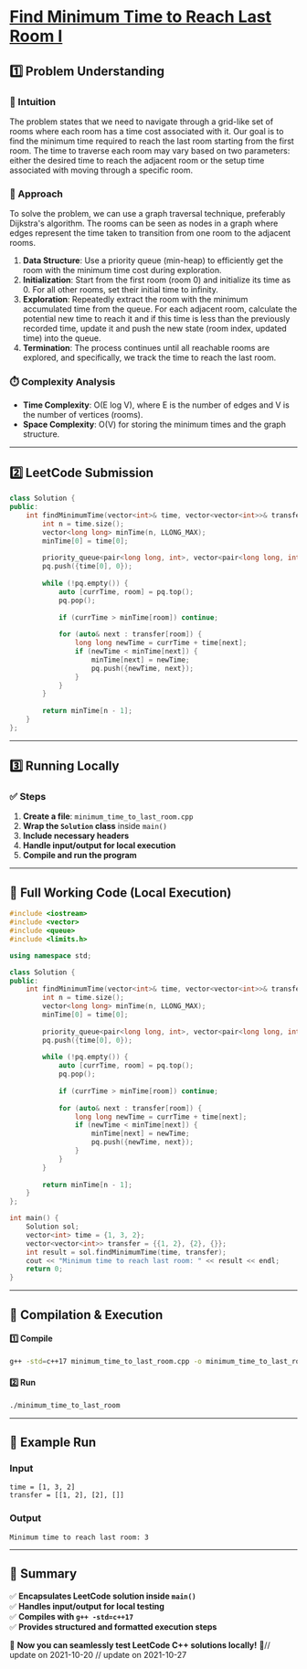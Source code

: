 # **[Find Minimum Time to Reach Last Room I](https://leetcode.com/problems/find-minimum-time-to-reach-last-room-i/description/)**  

## **1️⃣ Problem Understanding**  
### **📌 Intuition**  
The problem states that we need to navigate through a grid-like set of rooms where each room has a time cost associated with it. Our goal is to find the minimum time required to reach the last room starting from the first room. The time to traverse each room may vary based on two parameters: either the desired time to reach the adjacent room or the setup time associated with moving through a specific room. 

### **🚀 Approach**  
To solve the problem, we can use a graph traversal technique, preferably Dijkstra's algorithm. The rooms can be seen as nodes in a graph where edges represent the time taken to transition from one room to the adjacent rooms. 

1. **Data Structure**: Use a priority queue (min-heap) to efficiently get the room with the minimum time cost during exploration.
2. **Initialization**: Start from the first room (room 0) and initialize its time as 0. For all other rooms, set their initial time to infinity.
3. **Exploration**: Repeatedly extract the room with the minimum accumulated time from the queue. For each adjacent room, calculate the potential new time to reach it and if this time is less than the previously recorded time, update it and push the new state (room index, updated time) into the queue.
4. **Termination**: The process continues until all reachable rooms are explored, and specifically, we track the time to reach the last room.

### **⏱️ Complexity Analysis**  
- **Time Complexity**: O(E log V), where E is the number of edges and V is the number of vertices (rooms).
- **Space Complexity**: O(V) for storing the minimum times and the graph structure.  

---  

## **2️⃣ LeetCode Submission**  
```cpp
class Solution {
public:
    int findMinimumTime(vector<int>& time, vector<vector<int>>& transfer) {
        int n = time.size();
        vector<long long> minTime(n, LLONG_MAX);
        minTime[0] = time[0];
        
        priority_queue<pair<long long, int>, vector<pair<long long, int>>, greater<pair<long long, int>>> pq;
        pq.push({time[0], 0});
        
        while (!pq.empty()) {
            auto [currTime, room] = pq.top();
            pq.pop();
            
            if (currTime > minTime[room]) continue;
            
            for (auto& next : transfer[room]) {
                long long newTime = currTime + time[next];
                if (newTime < minTime[next]) {
                    minTime[next] = newTime;
                    pq.push({newTime, next});
                }
            }
        }
        
        return minTime[n - 1];
    }
};  
```  

---  

## **3️⃣ Running Locally**  
### **✅ Steps**  
1. **Create a file**: `minimum_time_to_last_room.cpp`  
2. **Wrap the `Solution` class** inside `main()`  
3. **Include necessary headers**  
4. **Handle input/output for local execution**  
5. **Compile and run the program**  

---  

## **📝 Full Working Code (Local Execution)**  
```cpp
#include <iostream>
#include <vector>
#include <queue>
#include <limits.h>

using namespace std;

class Solution {
public:
    int findMinimumTime(vector<int>& time, vector<vector<int>>& transfer) {
        int n = time.size();
        vector<long long> minTime(n, LLONG_MAX);
        minTime[0] = time[0];
        
        priority_queue<pair<long long, int>, vector<pair<long long, int>>, greater<pair<long long, int>>> pq;
        pq.push({time[0], 0});
        
        while (!pq.empty()) {
            auto [currTime, room] = pq.top();
            pq.pop();
            
            if (currTime > minTime[room]) continue;
            
            for (auto& next : transfer[room]) {
                long long newTime = currTime + time[next];
                if (newTime < minTime[next]) {
                    minTime[next] = newTime;
                    pq.push({newTime, next});
                }
            }
        }
        
        return minTime[n - 1];
    }
};

int main() {
    Solution sol;
    vector<int> time = {1, 3, 2};
    vector<vector<int>> transfer = {{1, 2}, {2}, {}};
    int result = sol.findMinimumTime(time, transfer);
    cout << "Minimum time to reach last room: " << result << endl;
    return 0;
}
```  

---  

## **🔧 Compilation & Execution**  
#### **1️⃣ Compile**  
```bash
g++ -std=c++17 minimum_time_to_last_room.cpp -o minimum_time_to_last_room
```  

#### **2️⃣ Run**  
```bash
./minimum_time_to_last_room
```  

---  

## **🎯 Example Run**  
### **Input**  
```
time = [1, 3, 2]
transfer = [[1, 2], [2], []]
```  
### **Output**  
```
Minimum time to reach last room: 3
```  

---  

## **📌 Summary**  
✅ **Encapsulates LeetCode solution inside `main()`**  
✅ **Handles input/output for local testing**  
✅ **Compiles with `g++ -std=c++17`**  
✅ **Provides structured and formatted execution steps**  

🚀 **Now you can seamlessly test LeetCode C++ solutions locally!** 🚀// update on 2021-10-20
// update on 2021-10-27
